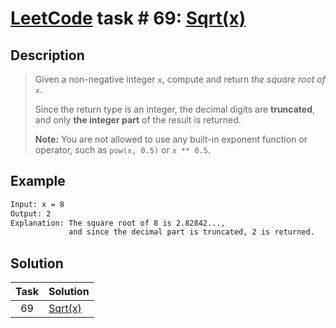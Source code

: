 # [LeetCode][leetcode] task # 69: [Sqrt(x)][task]

Description
-----------

> Given a non-negative integer `x`, compute and return _the square root of_ `x`.
> 
> Since the return type is an integer, the decimal digits are **truncated**,
> and only **the integer part** of the result is returned.
> 
> **Note:** You are not allowed to use any built-in exponent function
> or operator, such as `pow(x, 0.5)` or `x ** 0.5`.

Example
-------

```sh
Input: x = 8
Output: 2
Explanation: The square root of 8 is 2.82842...,
             and since the decimal part is truncated, 2 is returned.
```

Solution
--------

| Task | Solution            |
|:----:|:--------------------|
|  69  | [Sqrt(x)][solution] |


[leetcode]: <http://leetcode.com/>
[task]: <https://leetcode.com/problems/sqrtx/>
[solution]: <https://github.com/wellaxis/praxis-leetcode/blob/main/src/main/java/com/witalis/praxis/leetcode/task/h1/p69/option/Practice.java>
